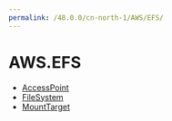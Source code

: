```yaml
---
permalink: /48.0.0/cn-north-1/AWS/EFS/
---
```


# AWS.EFS



* [AccessPoint](AccessPoint.md)
* [FileSystem](FileSystem.md)
* [MountTarget](MountTarget.md)